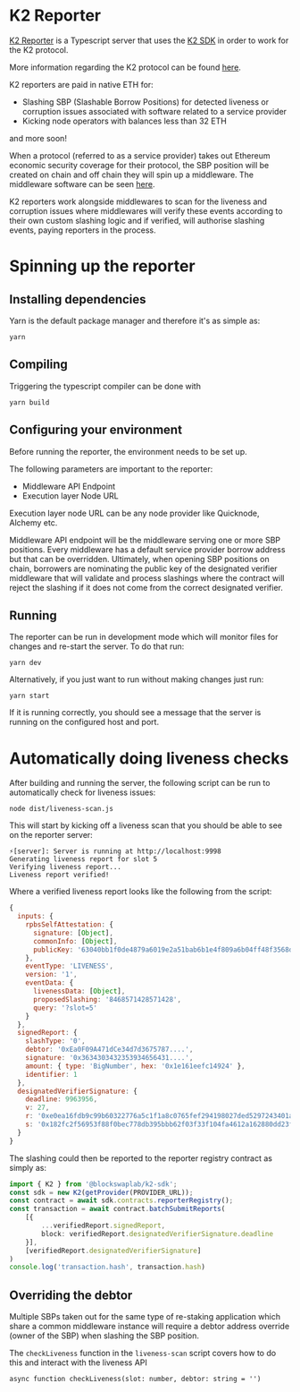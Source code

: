 # K2 Reporter

[K2 Reporter](https://github.com/restaking-cloud/K2-reporter) is a Typescript server that uses the [K2 SDK](https://github.com/restaking-cloud/k2-sdk) in order to work for the K2 protocol. 

More information regarding the K2 protocol can be found [here](https://restaking.cloud).

K2 reporters are paid in native ETH for:
- Slashing SBP (Slashable Borrow Positions) for detected liveness or corruption issues associated with software related to a service provider
- Kicking node operators with balances less than 32 ETH

and more soon!

When a protocol (referred to as a service provider) takes out Ethereum economic security coverage for their protocol, 
the SBP position will be created on chain and off chain they will spin up a middleware. The middleware software can be
seen [here](https://github.com/restaking-cloud/K2-middleware).

K2 reporters work alongside middlewares to scan for the liveness and corruption issues where middlewares will verify these
events according to their own custom slashing logic and if verified, will authorise slashing events, paying reporters in the process.

# Spinning up the reporter
## Installing dependencies

Yarn is the default package manager and therefore it's as simple as:

```
yarn
```

## Compiling

Triggering the typescript compiler can be done with

```
yarn build
```

## Configuring your environment

Before running the reporter, the environment needs to be set up. 

The following parameters are important to the reporter:
- Middleware API Endpoint
- Execution layer Node URL

Execution layer node URL can be any node provider like Quicknode, Alchemy etc.

Middleware API endpoint will be the middleware serving one or more SBP positions. Every middleware has a default
service provider borrow address but that can be overridden. Ultimately, when opening SBP positions on chain, borrowers
are nominating the public key of the designated verifier middleware that will validate and process slashings where
the contract will reject the slashing if it does not come from the correct designated verifier.

## Running

The reporter can be run in development mode which will monitor files for changes and re-start the server. To do that
run:

```
yarn dev
```

Alternatively, if you just want to run without making changes just run:
```
yarn start
```

If it is running correctly, you should see a message that the server is running on the configured host and port.

# Automatically doing liveness checks

After building and running the server, the following script can be run to automatically check for liveness issues:
```
node dist/liveness-scan.js
```

This will start by kicking off a liveness scan that you should be able to see on the reporter server:
```
⚡️[server]: Server is running at http://localhost:9998
Generating liveness report for slot 5
Verifying liveness report...
Liveness report verified!
```

Where a verified liveness report looks like the following from the script:
```javascript
{
  inputs: {
    rpbsSelfAttestation: {
      signature: [Object],
      commonInfo: [Object],
      publicKey: '63040bb1f0de4879a6019e2a51bab6b1e4f809a6b04ff48f3568d983355b6acddce4121ddec75039b57742e291f69fcc9ddb369023626c75a2efe86bce74ebe285a0'
    },
    eventType: 'LIVENESS',
    version: '1',
    eventData: {
      livenessData: [Object],
      proposedSlashing: '8468571428571428',
      query: '?slot=5'
    }
  },
  signedReport: {
    slashType: '0',
    debtor: '0xEa0F09A471dCe34d7d3675787....',
    signature: '0x3634303432353934656431....',
    amount: { type: 'BigNumber', hex: '0x1e161eefc14924' },
    identifier: 1
  },
  designatedVerifierSignature: {
    deadline: 9963956,
    v: 27,
    r: '0xe0ea16fdb9c99b60322776a5c1f1a8c0765fef294198027ded5297243401a1d2',
    s: '0x182fc2f56953f88f0bec778db395bbb62f03f33f104fa4612a162880dd23fef0'
  }
}
```

The slashing could then be reported to the reporter registry contract as simply as:
```typescript
import { K2 } from '@blockswaplab/k2-sdk';
const sdk = new K2(getProvider(PROVIDER_URL));
const contract = await sdk.contracts.reporterRegistry();
const transaction = await contract.batchSubmitReports(
    [{
        ...verifiedReport.signedReport,
        block: verifiedReport.designatedVerifierSignature.deadline
    }],
    [verifiedReport.designatedVerifierSignature]
)
console.log('transaction.hash', transaction.hash)
```

## Overriding the debtor

Multiple SBPs taken out for the same type of re-staking application which share a common middleware instance will require
a debtor address override (owner of the SBP) when slashing the SBP position.

The `checkLiveness` function in the `liveness-scan` script covers how to do this and interact with the liveness API
```
async function checkLiveness(slot: number, debtor: string = '')
```